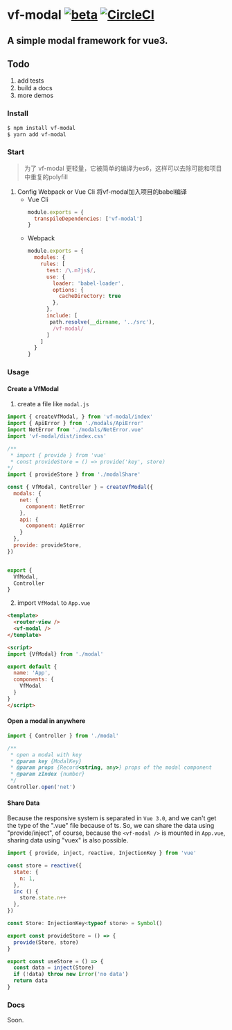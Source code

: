 # vf-modal [![beta](https://img.shields.io/npm/v/vf-modal/beta.svg)](https://www.npmjs.com/package/vf-modal/v/beta) [![CircleCI](https://circleci.com/gh/odex21/vf-modal/tree/circleci-project-setup-next.svg?style=svg)](https://circleci.com/gh/odex21/vf-modal)

## A simple modal framework for vue3.

## Todo 
1. add tests
2. build a docs
3. more demos

### Install

```bash
$ npm install vf-modal
$ yarn add vf-modal

```
### Start 

>  为了 vf-modal 更轻量，它被简单的编译为es6，这样可以去除可能和项目中重复的polyfill

1. Config Webpack or Vue Cli
    将vf-modal加入项目的babel编译
   - Vue Cli
      ```js
      module.exports = {
        transpileDependencies: ['vf-modal']
      }
      ```
   - Webpack
      ```js
      module.exports = {
        modules: {
          rules: [
            test: /\.m?js$/,
            use: {
              loader: 'babel-loader',
              options: {
                cacheDirectory: true
              },
            },
            include: [
             path.resolve(__dirname, '../src'),
              /vf-modal/
            ]
          ]
        }
      }
      ```

### Usage 

#### Create a VfModal

1. create a file like ```modal.js```
  ```js
  import { createVfModal, } from 'vf-modal/index'
  import { ApiError } from './modals/ApiError'
  import NetError from './modals/NetError.vue'
  import 'vf-modal/dist/index.css'

  /** 
   * import { provide } from 'vue'
   * const provideStore = () => provide('key', store)  
  */
  import { provideStore } from './modalShare'

  const { VfModal, Controller } = createVfModal({
    modals: {
      net: {
        component: NetError
      },
      api: {
        component: ApiError
      }
    },
    provide: provideStore,
  })


  export {
    VfModal,
    Controller
  }
  ```

2. import ```VfModal``` to ```App.vue```
  ```html
  <template>
    <router-view />
    <vf-modal />
  </template>

  <script>
  import {VfModal} from './modal'

  export default {
    name: 'App',
    components: {
      VfModal
    }
  }
  </script>
  ```


#### Open a modal in anywhere

```js
import { Controller } from './modal'

/**
 * open a modal with key
 * @param key {ModalKey}
 * @param props {Record<string, any>} props of the modal component
 * @param zIndex {number}
 */
Controller.open('net')
```

#### Share Data 

Because the responsive system is separated in ```Vue 3.0```, and we can't get the type of the ".vue" file because of ts. 
So, we can share the data using "provide/inject", of course, because the ```<vf-modal />``` is mounted in ```App.vue```, sharing data using "vuex" is also possible.

```js
import { provide, inject, reactive, InjectionKey } from 'vue'

const store = reactive({
  state: {
    n: 1,
  },
  inc () {
    store.state.n++
  },
})

const Store: InjectionKey<typeof store> = Symbol()

export const provideStore = () => {
  provide(Store, store)
}

export const useStore = () => {
  const data = inject(Store)
  if (!data) throw new Error('no data')
  return data
}


```

### Docs

Soon.
